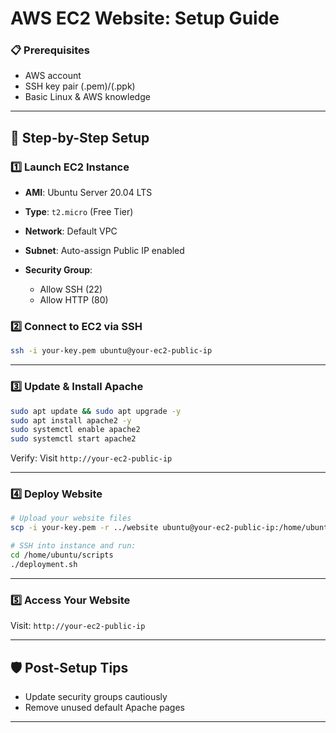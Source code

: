 # AWS EC2 Website: Setup Guide

### 📋 Prerequisites

* AWS account
* SSH key pair (.pem)/(.ppk)
* Basic Linux & AWS knowledge

---

## 🚀 Step-by-Step Setup

### 1️⃣ Launch EC2 Instance

* **AMI**: Ubuntu Server 20.04 LTS
* **Type**: `t2.micro` (Free Tier)
* **Network**: Default VPC
* **Subnet**: Auto-assign Public IP enabled
* **Security Group**:

  * Allow SSH (22)
  * Allow HTTP (80)

### 2️⃣ Connect to EC2 via SSH

```bash
ssh -i your-key.pem ubuntu@your-ec2-public-ip
```

---

### 3️⃣ Update & Install Apache

```bash
sudo apt update && sudo apt upgrade -y
sudo apt install apache2 -y
sudo systemctl enable apache2
sudo systemctl start apache2
```

Verify:
Visit `http://your-ec2-public-ip`

---

### 4️⃣ Deploy Website

```bash
# Upload your website files
scp -i your-key.pem -r ../website ubuntu@your-ec2-public-ip:/home/ubuntu/

# SSH into instance and run:
cd /home/ubuntu/scripts
./deployment.sh
```

---

### 5️⃣ Access Your Website

Visit: `http://your-ec2-public-ip`

---

## 🛡️ Post-Setup Tips

* Update security groups cautiously
* Remove unused default Apache pages

---